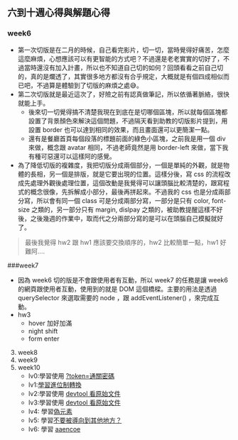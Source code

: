 ## 六到十週心得與解題心得


### week6

* 第一次切版是在二月的時候，自己看完影片，切一切，當時覺得好痛苦，怎麼這麼麻煩，心想應該可以有更智能的方式吧？不過還是老老實實的切好了，不過當時還沒有加入計畫，所以也不知道自己切的如何？回頭看看之前自己切的，真的是爛透了，其實很多地方都沒有合乎規定，大概就是有個四成相似而已吧，不過算是體驗到了切版的麻煩之處😅。
* 第二次切版就是最近這次了，好險之前有認真做筆記，所以依循著脈絡，很快就能上手。
	* 後來切一切覺得搞不清楚我現在到底在是切哪個區塊，所以就每個區塊都設置了背景顏色來解決這個問題，不過隔天看到助教的切版影片提到，用設置 border 也可以達到相同的效果，而且畫面還可以更簡潔一點。
	* 還有是餐廳首頁每個段落的標題前面的綠色小區塊，之前我是用一個 div 來做，概念跟 avatar 相同，不過老師竟然是用 border-left 來做，當下我有種可惡還可以這樣阿的感覺。
* 為了降低切版的複雜度，我把切版分成兩個部分，一個是單純的外觀，就是物體的長相，另一個是排版，就是它要出現的位置。這樣分後，寫 css 的流程改成先處理外觀後處理位置，這個改動是我覺得可以讓頭腦比較清楚的，跟寫程式的概念很像，先拆解成小部分，最後再拼起來。不過我的 css 也是分成兩部分寫，所以會有同一個 class 可是分成兩部分寫，一部分是只有 color, font-size 之類的，另一部分只有 margin, dislpay 之類的，被助教提醒這樣不好後，之後幾週的作業中，取而代之分兩部分寫的是可以在頭腦自己模擬就好了。
>
>最後我覺得 hw2 跟 hw1 應該要交換順序的，hw2 比較簡單一點，hw1 好難阿....


###week7
* 因為 week6 切的版是不會跟使用者有互動，所以 week7 的任務是讓 week6 的網頁跟使用者互動，使用到的就是 DOM 這個橋樑。主要的用法是透過 querySelector 來選取需要的 node ，跟 addEventListener() ，來完成互動。
* hw3
	* hover 加好加滿
	* night shift 
	* form enter 


3. week8
4. week9
5. week10
	* lv0:學習使用 [?token=通關密碼](https://r30challenge.herokuapp.com/lv1.php?token=r30:start)
	* lv1:[學習進位制轉換](https://r30challenge.herokuapp.com/lv2.php?token=bad18)
	* lv2:學習使用 [devtool 看原始文件](https://r30challenge.herokuapp.com/lv3.php?token=divsurprise)
	* lv3:學習使用 [devtool 看原始文件](https://r30challenge.herokuapp.com/lv4.php?token=commentfaker)
	* lv4: 學習[偽元素](https://r30challenge.herokuapp.com/lv5.php?token=csspersona!)
	* lv5: 學習[不要被導向到其他地方？](https://r30challenge.herokuapp.com/lv6.php?token=windowhack)
	* lv6: 學習 [aaencoe](https://blog.techbridge.cc/2016/07/16/javascript-jsfuck-and-aaencode/)
	
	